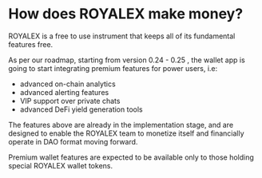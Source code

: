 # How does ROYALEX make money?

ROYALEX is a free to use instrument that keeps all of its fundamental features free.

As per our roadmap, starting from version 0.24 - 0.25 , the wallet app is going to start integrating premium features for power users, i.e:

- advanced on-chain analytics
- advanced alerting features
- VIP support over private chats
- advanced DeFi yield generation tools

The features above are already in the implementation stage, and are designed to enable the ROYALEX team to monetize itself and financially operate in DAO format moving forward.

Premium wallet features are expected to be available only to those holding special ROYALEX wallet tokens.
